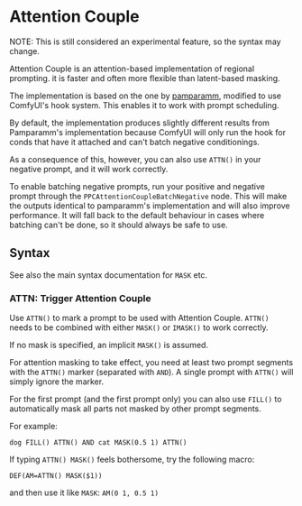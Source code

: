 # Attention Couple

NOTE: This is still considered an experimental feature, so the syntax may change.

Attention Couple is an attention-based implementation of regional prompting. it is faster and often more flexible than latent-based masking.

The implementation is based on the one by [pamparamm](https://github.com/pamparamm/ComfyUI-ppm.git), modified to use ComfyUI's hook system. This enables it to work with prompt scheduling.

By default, the implementation produces slightly different results from Pamparamm's implementation because ComfyUI will only run the hook for conds that have it attached and can't batch negative conditionings.

As a consequence of this, however, you can also use `ATTN()` in your negative prompt, and it will work correctly.

To enable batching negative prompts, run your positive and negative prompt through the `PPCAttentionCoupleBatchNegative` node. This will make the outputs identical to pamparamm's implementation and will also improve performance. It will fall back to the default behaviour in cases where batching can't be done, so it should always be safe to use.


## Syntax

See also the main syntax documentation for `MASK` etc.

### ATTN: Trigger Attention Couple

Use `ATTN()` to mark a prompt to be used with Attention Couple. `ATTN()` needs to be combined with either `MASK()` or `IMASK()` to work correctly.

If no mask is specified, an implicit `MASK()` is assumed.

For attention masking to take effect, you need at least two prompt segments with the `ATTN()` marker (separated with `AND`). A single prompt with `ATTN()` will simply ignore the marker.

For the first prompt (and the first prompt only) you can also use `FILL()` to automatically mask all parts not masked by other prompt segments.

For example:
```
dog FILL() ATTN() AND cat MASK(0.5 1) ATTN()
```

If typing `ATTN() MASK()` feels bothersome, try the following macro:
```
DEF(AM=ATTN() MASK($1))
```
and then use it like `MASK`: `AM(0 1, 0.5 1)`
